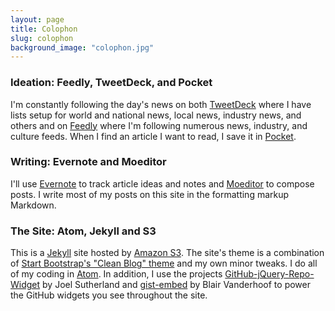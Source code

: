 ```yaml
---
layout: page
title: Colophon
slug: colophon
background_image: "colophon.jpg"
---
```


### Ideation: Feedly, TweetDeck, and Pocket

I'm constantly following the day's news on both [TweetDeck](http://tweetdeck.com) where I have lists setup for world and national news, local news, industry news, and others and on [Feedly](http://feedly.com) where I'm following numerous news, industry, and culture feeds. When I find an article I want to read, I save it in [Pocket](http://getpocket.com/).

### Writing: Evernote and Moeditor

I'll use [Evernote](http://evernote.com) to track article ideas and notes and [Moeditor](https://moeditor.org/) to compose posts. I write most of my posts on this site in the formatting markup Markdown.

### The Site: Atom, Jekyll and S3

This is a [Jekyll](http://jekyllrb.com/) site hosted by [Amazon S3](http://aws.amazon.com/s3/). The site's theme is a combination of [Start Bootstrap's "Clean Blog" theme](http://startbootstrap.com/template-overviews/clean-blog/) and my own minor tweaks. I do all of my coding in [Atom](https://atom.io/). In addition, I use the projects [GitHub-jQuery-Repo-Widget](https://github.com/JoelSutherland/GitHub-jQuery-Repo-Widget) by Joel Sutherland and [gist-embed](https://github.com/blairvanderhoof/gist-embed) by Blair Vanderhoof to power the GitHub widgets you see throughout the site.
